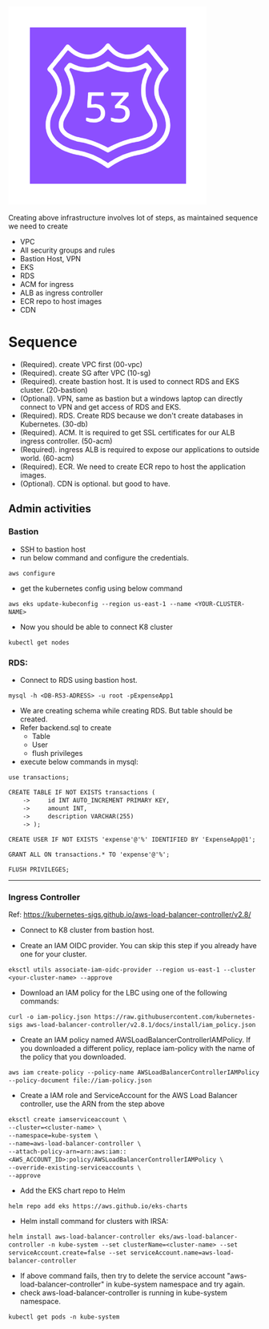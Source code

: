 ![alt text](image.png)

Creating above infrastructure involves lot of steps, as maintained sequence we need to create

* VPC
* All security groups and rules
* Bastion Host, VPN
* EKS
* RDS
* ACM for ingress
* ALB as ingress controller
* ECR repo to host images
* CDN

# Sequence

* (Required). create VPC first (00-vpc)
* (Required). create SG after VPC (10-sg)
* (Required). create bastion host. It is used to connect RDS and EKS cluster. (20-bastion)
* (Optional). VPN, same as bastion but a windows laptop can directly connect to VPN and get access of RDS and EKS.
* (Required). RDS. Create RDS because we don't create databases in Kubernetes. (30-db)
* (Required). ACM. It is required to get SSL certificates for our ALB ingress controller. (50-acm)
* (Required). ingress ALB is required to expose our applications to outside world. (60-acm)
* (Required). ECR. We need to create ECR repo to host the application images.
* (Optional). CDN is optional. but good to have.

## Admin activities

### Bastion
* SSH to bastion host
* run below command and configure the credentials.
```
aws configure
```
* get the kubernetes config using below command
```
aws eks update-kubeconfig --region us-east-1 --name <YOUR-CLUSTER-NAME>
```
* Now you should be able to connect K8 cluster
```
kubectl get nodes
```
### RDS:
* Connect to RDS using bastion host.
```
mysql -h <DB-R53-ADRESS> -u root -pExpenseApp1
```

* We are creating schema while creating RDS. But table should be created.
* Refer backend.sql to create
    * Table
    * User
    * flush privileges
* execute below commands in mysql:
```
use transactions;
```
```
CREATE TABLE IF NOT EXISTS transactions (
    ->     id INT AUTO_INCREMENT PRIMARY KEY,
    ->     amount INT,
    ->     description VARCHAR(255)
    -> );
```
```
CREATE USER IF NOT EXISTS 'expense'@'%' IDENTIFIED BY 'ExpenseApp@1';
```
```
GRANT ALL ON transactions.* TO 'expense'@'%';
```
```
FLUSH PRIVILEGES;
```
------- 

### Ingress Controller

Ref: https://kubernetes-sigs.github.io/aws-load-balancer-controller/v2.8/

* Connect to K8 cluster from bastion host.

* Create an IAM OIDC provider. You can skip this step if you already have one for your cluster.
```
eksctl utils associate-iam-oidc-provider --region us-east-1 --cluster <your-cluster-name> --approve
```
* Download an IAM policy for the LBC using one of the following commands:
```
curl -o iam-policy.json https://raw.githubusercontent.com/kubernetes-sigs aws-load-balancer-controller/v2.8.1/docs/install/iam_policy.json
```
* Create an IAM policy named AWSLoadBalancerControllerIAMPolicy. If you downloaded a different policy, replace iam-policy with the name of the policy that you downloaded.
```
aws iam create-policy --policy-name AWSLoadBalancerControllerIAMPolicy --policy-document file://iam-policy.json
```
* Create a IAM role and ServiceAccount for the AWS Load Balancer controller, use the ARN from the step above
```
eksctl create iamserviceaccount \
--cluster=<cluster-name> \
--namespace=kube-system \
--name=aws-load-balancer-controller \
--attach-policy-arn=arn:aws:iam::<AWS_ACCOUNT_ID>:policy/AWSLoadBalancerControllerIAMPolicy \
--override-existing-serviceaccounts \
--approve
```
* Add the EKS chart repo to Helm
```
helm repo add eks https://aws.github.io/eks-charts
```
* Helm install command for clusters with IRSA:
```
helm install aws-load-balancer-controller eks/aws-load-balancer-controller -n kube-system --set clusterName=<cluster-name> --set serviceAccount.create=false --set serviceAccount.name=aws-load-balancer-controller
```
* If above command fails, then try to delete the service account "aws-load-balancer-controller" in kube-system namespace and try again.
* check aws-load-balancer-controller is running in kube-system namespace.
```
kubectl get pods -n kube-system
```
